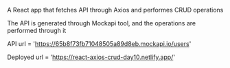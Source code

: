 A React app that fetches API through Axios and performes CRUD operations

The API is generated through Mockapi tool, and the operations are performed through it

API url = 'https://65b8f73fb71048505a89d8eb.mockapi.io/users'

Deployed url = 'https://react-axios-crud-day10.netlify.app/'
